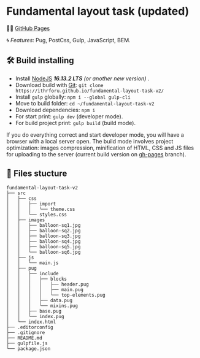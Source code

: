 # Fundamental layout task (updated)

:man_technologist: [GitHub Pages](https://ithrforu.github.io/fundamental-layout-task-v2/)

:cyclone: *Features*: Pug, PostCss, Gulp, JavaScript, BEM. 

## :hammer_and_wrench: Build installing
* Install [NodeJS](https://nodejs.org/en/) ***16.13.2 LTS** (or another new version)* . 
* Download build with [Git](https://git-scm.com/downloads): ```git clone https://ithrforu.github.io/fundamental-layout-task-v2/```
* Install ```gulp``` globally: ```npm i --global gulp-cli```
* Move to build folder: ```cd ~/fundamental-layout-task-v2```
* Download dependencies: ```npm i```
* For start print: ```gulp dev``` (developer mode).
* For build project print: ```gulp build``` (build mode).

If you do everything correct and start developer mode, you will have a browser with a local server open. The build mode involves project optimization: images compression, minification of HTML, CSS and JS files for uploading to the server (current build version on [gh-pages](tree/gh-pages/) branch).

## :open_file_folder: Files stucture

```
fundamental-layout-task-v2
├── src
│   ├── css
│   │   ├── import
│   │   │   └── theme.css
│   │   └── styles.css
│   ├── images
│   │   ├── balloon-sq1.jpg
│   │   ├── balloon-sq2.jpg
│   │   ├── balloon-sq3.jpg
│   │   ├── balloon-sq4.jpg
│   │   ├── balloon-sq5.jpg
│   │   └── balloon-sq6.jpg
│   ├── js
│   │   └── main.js
│   ├── pug
│   │   ├── include
│   │   │   ├── blocks
│   │   │   │	├── header.pug
│   │   │   │	├── main.pug
│   │   │   │	└── top-elements.pug
│   │   │   ├── data.pug
│   │   │   └── mixins.pug
│   │   ├── base.pug
│   │   └── index.pug
│   └── index.html
├── .editorconfig
├── .gitignore
├── README.md
├── gulpfile.js
└── package.json
```
